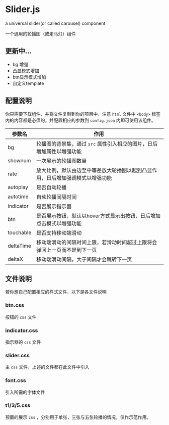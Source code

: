 # Slider.js
a universal slider(or called carousel) component

一个通用的轮播图（或走马灯）组件

## 更新中...

* bg 增强
* 凸显模式增加
* btn显示模式增加
* 自定义template

## 配置说明

你只需要下载组件，并将文件复制到你的项目中，注意 `html` 文件中 `<body>` 标签内的内容都是必须的，并配置相应的参数到 `config.json` 内即可使用该组件。

| 参数名       | 作用                                      |
| --------- | --------------------------------------- |
| bg        | 轮播图的背景集，通过 `src` 属性引入相应的图片，日后增加属性以增强功能  |
| shownum   | 一次展示的轮播图数量                              |
| rate      | 放大比例，默认由边至中等差放大轮播图以起到凸显作用，日后增加强调模式以增强功能 |
| autoplay  | 是否自动轮播                                  |
| autotime  | 自动轮播间隔时间                                |
| indicator | 是否展示指示器                                 |
| btn       | 是否展示按钮，默认以hover方式显示出按钮，日后增加点击模式以增强功能    |
| touchable | 是否支持移动端滑动                               |
| deltaTime | 移动端滑动的间隔时间上限，若滑动时间超过上限将会弹回上一页而不是到下一页    |
| deltaX    | 移动端滑动间隔，大于间隔才会跳转下一页                     |

## 文件说明

若你想自己配置相应的样式文件，以下是各文件说明

### btn.css

按钮的 `css` 文件

### indicator.css

指示器的 `css` 文件

### slider.css

主 `css` 文件，上述的文件都在此文件中引入

### font.css

引入所需的字体文件

### t1/3/5.css

预置的展示 `css` ，分别用于单张，三张与五张轮播的情况，仅作示范作用。